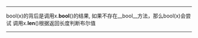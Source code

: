 *******
bool(x)的背后是调用x.__bool__()的结果,
如果不存在__bool__方法，那么bool(x)会尝试
调用x.__len__()根据返回长度判断布尔值
*******

